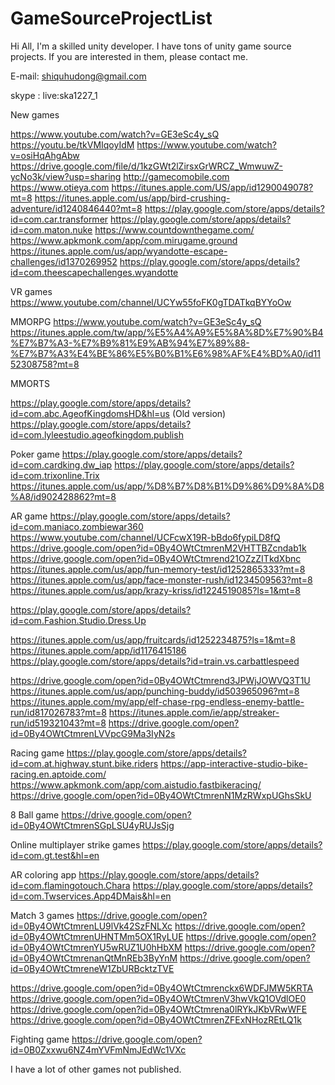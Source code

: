 # GameSourceProjectList
Hi All, I'm a skilled unity developer. I have tons of unity game source projects. If you are interested in them, please contact me.

E-mail: shiquhudong@gmail.com

skype : live:ska1227_1

New games

https://www.youtube.com/watch?v=GE3eSc4y_sQ
https://youtu.be/tkVMIqoyIdM
https://www.youtube.com/watch?v=osiHqAhgAbw
https://drive.google.com/file/d/1kzGWt2lZirsxGrWRCZ_WmwuwZ-ycNo3k/view?usp=sharing
http://gamecomobile.com
https://www.otieya.com
https://itunes.apple.com/US/app/id1290049078?mt=8
https://itunes.apple.com/us/app/bird-crushing-adventure/id1240846440?mt=8
https://play.google.com/store/apps/details?id=com.car.transformer
https://play.google.com/store/apps/details?id=com.maton.nuke
https://www.countdownthegame.com/
https://www.apkmonk.com/app/com.mirugame.ground
https://itunes.apple.com/us/app/wyandotte-escape-challenges/id1370269952
https://play.google.com/store/apps/details?id=com.theescapechallenges.wyandotte

VR games
https://www.youtube.com/channel/UCYw55foFK0gTDATkqBYYoOw

MMORPG
https://www.youtube.com/watch?v=GE3eSc4y_sQ
https://itunes.apple.com/tw/app/%E5%A4%A9%E5%8A%8D%E7%90%B4%E7%B7%A3-%E7%B9%81%E9%AB%94%E7%89%88-%E7%B7%A3%E4%BE%86%E5%B0%B1%E6%98%AF%E4%BD%A0/id1152308758?mt=8

MMORTS

https://play.google.com/store/apps/details?id=com.abc.AgeofKingdomsHD&hl=us (Old version)
https://play.google.com/store/apps/details?id=com.lyleestudio.ageofkingdom.publish

Poker game
https://play.google.com/store/apps/details?id=com.cardking.dw_iap
https://play.google.com/store/apps/details?id=com.trixonline.Trix
https://itunes.apple.com/us/app/%D8%B7%D8%B1%D9%86%D9%8A%D8%A8/id902428862?mt=8

AR game
https://play.google.com/store/apps/details?id=com.maniaco.zombiewar360
https://www.youtube.com/channel/UCFcwX19R-bBdo6fypiLD8fQ
https://drive.google.com/open?id=0By4OWtCtmrenM2VHTTBZcndab1k
https://drive.google.com/open?id=0By4OWtCtmrend21OZzZITkdXbnc
https://itunes.apple.com/us/app/fun-memory-test/id1252865333?mt=8
https://itunes.apple.com/us/app/face-monster-rush/id1234509563?mt=8
https://itunes.apple.com/us/app/krazy-kriss/id1224519085?ls=1&mt=8

https://play.google.com/store/apps/details?id=com.Fashion.Studio.Dress.Up

https://itunes.apple.com/us/app/fruitcards/id1252234875?ls=1&mt=8
https://itunes.apple.com/app/id1176415186
https://play.google.com/store/apps/details?id=train.vs.carbattlespeed

https://drive.google.com/open?id=0By4OWtCtmrend3JPWjJOWVQ3T1U
https://itunes.apple.com/us/app/punching-buddy/id503965096?mt=8
https://itunes.apple.com/my/app/elf-chase-rpg-endless-enemy-battle-run/id817026783?mt=8
https://itunes.apple.com/ie/app/streaker-run/id519321043?mt=8
https://drive.google.com/open?id=0By4OWtCtmrenLVVpcG9Ma3IyN2s

Racing game
https://play.google.com/store/apps/details?id=com.at.highway.stunt.bike.riders
https://app-interactive-studio-bike-racing.en.aptoide.com/
https://www.apkmonk.com/app/com.aistudio.fastbikeracing/
https://drive.google.com/open?id=0By4OWtCtmrenN1MzRWxpUGhsSkU

8 Ball game
https://drive.google.com/open?id=0By4OWtCtmrenSGpLSU4yRUJsSjg

Online multiplayer strike games
https://play.google.com/store/apps/details?id=com.gt.test&hl=en

AR coloring app
https://play.google.com/store/apps/details?id=com.flamingotouch.Chara
https://play.google.com/store/apps/details?id=com.Twservices.App4DMais&hl=en

Match 3 games
https://drive.google.com/open?id=0By4OWtCtmrenLU9lVk42SzFNLXc
https://drive.google.com/open?id=0By4OWtCtmrenUHNTMm5OX1RyLUE
https://drive.google.com/open?id=0By4OWtCtmrenYU5wRUZ1U0hHbXM
https://drive.google.com/open?id=0By4OWtCtmrenanQtMnREb3ByYnM
https://drive.google.com/open?id=0By4OWtCtmreneW1ZbURBcktzTVE

https://drive.google.com/open?id=0By4OWtCtmrenckx6WDFJMW5KRTA
https://drive.google.com/open?id=0By4OWtCtmrenV3hwVkQ1OVdlOE0
https://drive.google.com/open?id=0By4OWtCtmrena0lRYkJKbVRwWFE
https://drive.google.com/open?id=0By4OWtCtmrenZFExNHozREtLQ1k

Fighting game
https://drive.google.com/open?id=0B0Zxxwu6NZ4mYVFmNmJEdWc1VXc

I have a lot of other games not published.
